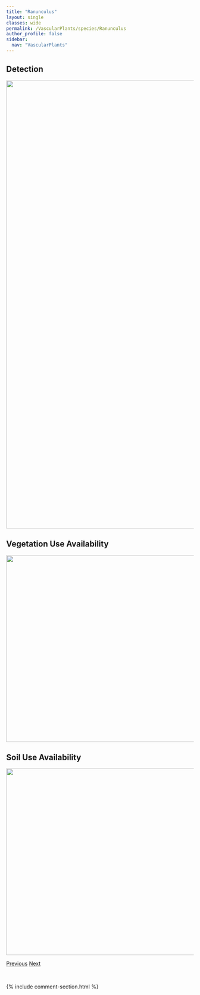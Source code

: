 ```yaml
---
title: "Ranunculus"
layout: single
classes: wide
permalink: /VascularPlants/species/Ranunculus
author_profile: false
sidebar:
  nav: "VascularPlants"
---
```


<h2>Detection</h2>

<a href="https://drive.google.com/uc?export=view&id=1-DIEvb4fAUBX9MTatq8HxXyisYRJ5BLS">
<img src="https://drive.google.com/uc?export=view&id=1-DIEvb4fAUBX9MTatq8HxXyisYRJ5BLS" height = "1200" width = "800">
</a>


<h2>Vegetation Use Availability</h2>

<a href="https://drive.google.com/uc?export=view&id=1PLERRgPxBaCcm06yCt0rLMzWAEC6TLGQ">
<img src="https://drive.google.com/uc?export=view&id=1PLERRgPxBaCcm06yCt0rLMzWAEC6TLGQ" height = "500" width = "1000">
</a>


<h2>Soil Use Availability</h2>

<a href="https://drive.google.com/uc?export=view&id=1vlKQTSqIjs64Ubb35bT8Rtwu1sYiupDc">
<img src="https://drive.google.com/uc?export=view&id=1vlKQTSqIjs64Ubb35bT8Rtwu1sYiupDc" height = "500" width = "1000">
</a>


<a href="/DevelopmentWebsite/VascularPlants/species/QuercusAlba" class="pagination--pager" title="Quercus alba">Previous</a> <a href="/DevelopmentWebsite/VascularPlants/species/RanunculusAbortivus" class="pagination--pager" title="Small Flowered Buttercup">Next</a>

<p>&nbsp;</p>

{% include comment-section.html %}
